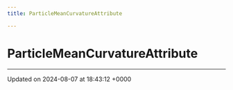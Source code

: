 ```yaml
---
title: ParticleMeanCurvatureAttribute

---
```


# ParticleMeanCurvatureAttribute





-------------------------------

Updated on 2024-08-07 at 18:43:12 +0000